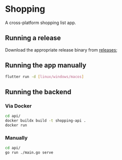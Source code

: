# Shopping

A cross-platform shopping list app.

## Running a release

Download the appropriate release binary from [releases]();

## Running the app manually

```bash
flutter run -d [linux/windows/macos]
```

## Running the backend

### Via Docker

```bash
cd api/
docker buildx build -t shopping-api .
docker run 
```

### Manually

```bash
cd api/
go run ./main.go serve
```
